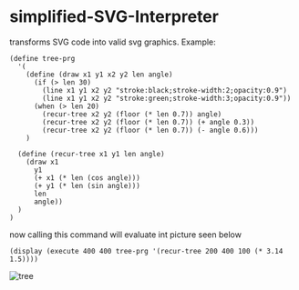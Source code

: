 # simplified-SVG-Interpreter

transforms SVG code into valid svg graphics. Example:

``` racket
(define tree-prg
  '(
    (define (draw x1 y1 x2 y2 len angle)
      (if (> len 30)
        (line x1 y1 x2 y2 "stroke:black;stroke-width:2;opacity:0.9")
        (line x1 y1 x2 y2 "stroke:green;stroke-width:3;opacity:0.9"))
      (when (> len 20)
        (recur-tree x2 y2 (floor (* len 0.7)) angle)
        (recur-tree x2 y2 (floor (* len 0.7)) (+ angle 0.3))
        (recur-tree x2 y2 (floor (* len 0.7)) (- angle 0.6)))
    )
    
  (define (recur-tree x1 y1 len angle)
    (draw x1
      y1
      (+ x1 (* len (cos angle)))
      (+ y1 (* len (sin angle)))
      len
      angle))
  )
)
```
now calling this command will evaluate int picture seen below

``` racket
(display (execute 400 400 tree-prg '(recur-tree 200 400 100 (* 3.14 1.5))))
```

![tree](https://user-images.githubusercontent.com/67648067/124168241-2929db00-daa5-11eb-9ec6-d6067048e182.png)

